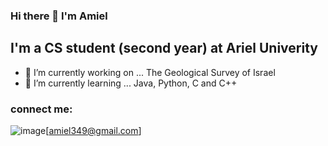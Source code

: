 ### Hi there 👋 I'm Amiel 
## I'm a CS student (second year) at Ariel Univerity 

- 🔭 I’m currently working on ... The Geological Survey of Israel 
- 🌱 I’m currently learning ... Java, Python, C and C++
### connect me:
![image]({https://img.shields.io/badge/Gmail-D14836?style=for-the-badge&logo=gmail&logoColor=white})[amiel349@gmail.com]

